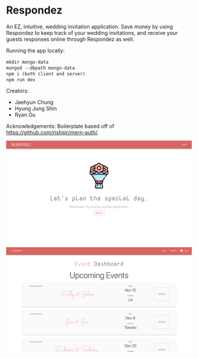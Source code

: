 # Respondez

An EZ, intuitive, wedding invitation application. Save money by using Respondez to keep track of your wedding invitations, and receive your guests responses online through Respondez as well. 

Running the app locally:
```
mkdir mongo-data
mongod --dbpath mongo-data
npm i (both client and server)
npm run dev
```

Creators:
- Jaehyun Chung
- Hyung Jung Shin
- Ryan Gu

Acknowledgements:
Boilerplate based off of https://github.com/rishipr/mern-auth/.

![Landing Page](preview/LandingPage.png?raw=true "Landing")
![Landing Page](preview/Dashboard.png?raw=true "Dashboard")
